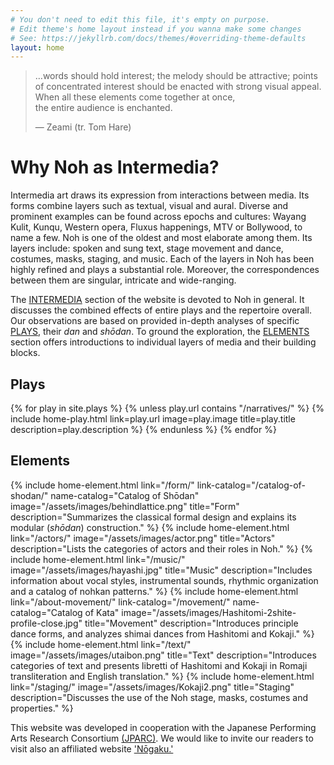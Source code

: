 ```yaml
---
# You don't need to edit this file, it's empty on purpose.
# Edit theme's home layout instead if you wanna make some changes
# See: https://jekyllrb.com/docs/themes/#overriding-theme-defaults
layout: home
---
```


<div
  class="home__hero"
  style="background-image: url('/assets/images/Hashi3.jpg');"
>
  <div class="wrapper">
    <div class="home__hero-content">
      <blockquote>
        <p class="blockquote__paragraph">
          …words should hold interest; the melody should be attractive; points
          of concentrated interest should be enacted with strong visual appeal.
          <br />When all these elements come together at once, <br />the entire
          audience is enchanted.
        </p>
        <p class="blockquote__footer">— Zeami (tr. Tom Hare)</p>
      </blockquote>
    </div>
  </div>
</div>
<div class="home__intermedia">
  <div class="wrapper">
    <h1 class="home-section__title">Why Noh as Intermedia?</h1>
    <p class="home__intermedia-description">
      Intermedia art draws its expression from interactions between media. Its
      forms combine layers such as textual, visual and aural. Diverse and
      prominent examples can be found across epochs and cultures: Wayang Kulit,
      Kunqu, Western opera, Fluxus happenings, MTV or Bollywood, to name a few.
      Noh is one of the oldest and most elaborate among them. Its layers
      include: spoken and sung text, stage movement and dance, costumes, masks,
      staging, and music. Each of the layers in Noh has been highly refined and
      plays a substantial role. Moreover, the correspondences between them are
      singular, intricate and wide-ranging.
    </p>
    <p class="home__intermedia-description">
      The <a href="/about-intermedia/" target="_blank">INTERMEDIA</a> section of
      the website is devoted to Noh in general. It discusses the combined
      effects of entire plays and the repertoire overall. Our observations are
      based on provided in-depth analyses of specific
      <a href="#Plays">PLAYS</a>, their <em>dan</em> and <em>shōdan</em>. To
      ground the exploration, the <a href="#Elements">ELEMENTS</a> section
      offers introductions to individual layers of media and their building
      blocks.
    </p>
  </div>
</div>

<div class="home__plays">
  <div class="wrapper">
    <h2 id="Plays" class="home-section__title">Plays</h2>
    {% for play in site.plays %} {% unless play.url contains "/narratives/" %}
    {% include home-play.html link=play.url image=play.image title=play.title
    description=play.description %} {% endunless %} {% endfor %}
  </div>
</div>

<div class="home__elements">
  <div class="wrapper">
    <h2 id="Elements" class="home-section__title">Elements</h2>
    <div class="home-elements">
      <!-- prettier-ignore -->
      {% include home-element.html link="/form/"
      link-catalog="/catalog-of-shodan/" name-catalog="Catalog of Shōdan"
      image="/assets/images/behindlattice.png" title="Form"
      description="Summarizes the classical formal design and explains its
      modular (<em>shōdan</em>) construction." %} {% include home-element.html
      link="/actors/" image="/assets/images/actor.png" title="Actors"
      description="Lists the categories of actors and their roles in Noh." %} {%
      include home-element.html link="/music/"
      image="/assets/images/hayashi.jpg" title="Music" description="Includes
      information about vocal styles, instrumental sounds, rhythmic organization
      and a catalog of nohkan patterns." %} {% include home-element.html
      link="/about-movement/" link-catalog="/movement/" name-catalog="Catalog of
      Kata" image="/assets/images/Hashitomi-2shite-profile-close.jpg"
      title="Movement" description="Introduces principle dance forms, and
      analyzes shimai dances from Hashitomi and Kokaji." %} {% include
      home-element.html link="/text/" image="/assets/images/utaibon.png"
      title="Text" description="Introduces categories of text and presents
      libretti of Hashitomi and Kokaji in Romaji transliteration and English
      translation." %} {% include home-element.html link="/staging/"
      image="/assets/images/Kokaji2.png" title="Staging" description="Discusses
      the use of the Noh stage, masks, costumes and properties." %}
    </div>
  </div>
  <div class="home__plays">
    <div class="wrapper">
      <p class="home__intermedia-description">
        This website was developed in cooperation with the Japanese Performing
        Arts Research Consortium
        <a href="https://jparc.online/"> (JPARC)</a>. We would like to invite
        our readers to visit also an affiliated website
        <a href="https://jparc.online/nogaku/">'Nōgaku.' </a>
      </p>
    </div>
  </div>
</div>

<!-- prettier-ignore -->
